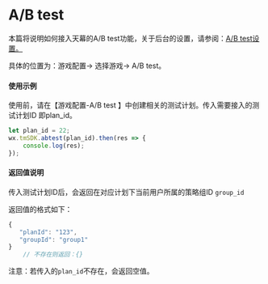 # A/B test

本篇将说明如何接入天幕的A/B test功能，关于后台的设置，请参阅：[A/B test设置。](../main-features/ab-test.md)

具体的位置为：游戏配置-&gt; 选择游戏-&gt; A/B test。

#### 使用示例

使用前，请在【游戏配置-A/B test 】中创建相关的测试计划。传入需要接入的测试计划ID 即plan\_id。

```javascript
let plan_id = 22;
wx.tmSDK.abtest(plan_id).then(res => {
    console.log(res);
});
```

#### 返回值说明

传入测试计划ID后，会返回在对应计划下当前用户所属的策略组ID `group_id`

返回值的格式如下：

```javascript
{
   "planId": "123",
   "groupId": "group1"
}
    // 不存在则返回：{}
```

注意：若传入的`plan_id`不存在，会返回空值。

